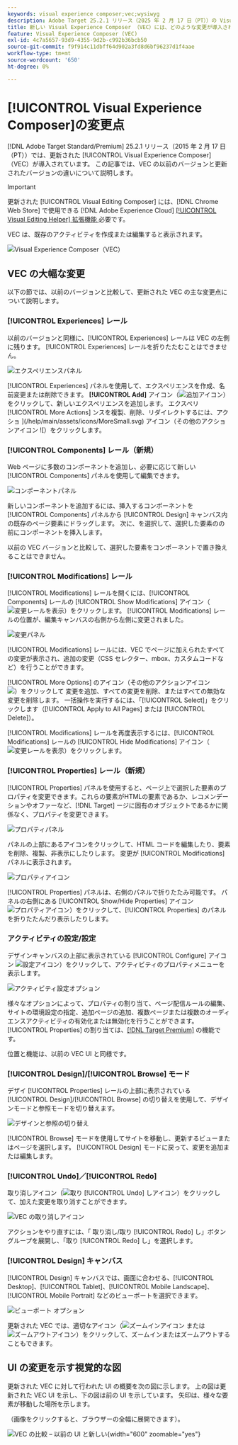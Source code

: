 ```yaml
---
keywords: visual experience composer;vec;wysiwyg
description: Adobe Target 25.2.1 リリース（2025 年 2 月 17 日（PT））の Visual Experience Composer （VEC）で導入された変更点について説明します。
title: 新しい Visual Experience Composer （VEC）には、どのような変更が導入されていますか。
feature: Visual Experience Composer (VEC)
exl-id: 4c7a5657-93d9-4355-9d2b-c992b36bcb50
source-git-commit: f9f914c11dbff64d902a3fd8d6bf96237d1f4aae
workflow-type: tm+mt
source-wordcount: '650'
ht-degree: 0%

---
```


# [!UICONTROL Visual Experience Composer]の変更点

[!DNL Adobe Target Standard/Premium] 25.2.1 リリース（2015 年 2 月 17 日（PT））では、更新された [!UICONTROL Visual Experience Composer] （VEC）が導入されています。 この記事では、VEC の以前のバージョンと更新されたバージョンの違いについて説明します。

>[!IMPORTANT]
>
>更新された [!UICONTROL Visual Editing Composer] には、[!DNL Chrome Web Store] で使用できる [!DNL Adobe Experience Cloud] [[!UICONTROL Visual Editing Helper] 拡張機能 ](/help/main/c-experiences/c-visual-experience-composer/r-troubleshoot-composer/visual-editing-helper-extension.md) 必要です。

VEC は、既存のアクティビティを作成または編集すると表示されます。

![Visual Experience Composer（VEC）](/help/main/c-experiences/c-visual-experience-composer/assets/vec-highlight-refresh.png)

## VEC の大幅な変更

以下の節では、以前のバージョンと比較して、更新された VEC の主な変更点について説明します。

### [!UICONTROL Experiences] レール

以前のバージョンと同様に、[!UICONTROL Experiences] レールは VEC の左側に残ります。 [!UICONTROL Experiences] レールを折りたたむことはできません。

![ エクスペリエンスパネル ](/help/main/c-experiences/c-visual-experience-composer/assets/experiences-panel.png)

[!UICONTROL Experiences] パネルを使用して、エクスペリエンスを作成、名前変更または削除できます。 **[!UICONTROL Add]** アイコン（![ 追加アイコン ](/help/main/assets/icons/Add.svg)）をクリックして、新しいエクスペリエンスを追加します。 エクスペリ [!UICONTROL More Actions] ンスを複製、削除、リダイレクトするには、アクショ ](/help/main/assets/icons/MoreSmall.svg) アイコン（その他のアクションアイコン ![）をクリックします。

### [!UICONTROL Components] レール（新規）

Web ページに多数のコンポーネントを追加し、必要に応じて新しい [!UICONTROL Components] パネルを使用して編集できます。

![ コンポーネントパネル ](/help/main/c-experiences/c-visual-experience-composer/assets/components-panel.png)

新しいコンポーネントを追加するには、挿入するコンポーネントを [!UICONTROL Components] パネルから [!UICONTROL Design] キャンバス内の既存のページ要素にドラッグします。 次に、を選択して、選択した要素のの前にコンポーネントを挿入します。

以前の VEC バージョンと比較して、選択した要素をコンポーネントで置き換えることはできません。

### [!UICONTROL Modifications] レール

[!UICONTROL Modifications] レールを開くには、[!UICONTROL Components] レールの [!UICONTROL Show Modifications] アイコン（![ 変更レールを表示 ](/help/main/assets/icons/History.svg)）をクリックします。 [!UICONTROL Modifications] レールの位置が、編集キャンバスの右側から左側に変更されました。

![ 変更パネル ](/help/main/c-experiences/c-visual-experience-composer/assets/modifications-panel.png)

[!UICONTROL Modifications] レールには、VEC でページに加えられたすべての変更が表示され、追加の変更（CSS セレクター、mbox、カスタムコードなど）を行うことができます。

[!UICONTROL More Options] のアイコン（その他のアクションアイコン ![）をクリックして ](/help/main/assets/icons/MoreSmall.svg) 変更を追加、すべての変更を削除、またはすべての無効な変更を削除します。 一括操作を実行するには、「[!UICONTROL Select]」をクリックします（[!UICONTROL Apply to All Pages] または [!UICONTROL Delete]）。

[!UICONTROL Modifications] レールを再度表示するには、[!UICONTROL Modifications] レールの [!UICONTROL Hide Modifications] アイコン（![ 変更レールを表示 ](/help/main/assets/icons/History.svg)）をクリックします。

### [!UICONTROL Properties] レール（新規）

[!UICONTROL Properties] パネルを使用すると、ページ上で選択した要素のプロパティを変更できます。これらの要素がHTMLの要素であるか、レコメンデーションやオファーなど、[!DNL Target] ージに固有のオブジェクトであるかに関係なく、プロパティを変更できます。

![ プロパティパネル ](/help/main/c-experiences/c-visual-experience-composer/assets/properties-panel.png)

パネルの上部にあるアイコンをクリックして、HTML コードを編集したり、要素を削除、複製、非表示にしたりします。 変更が [!UICONTROL Modifications] パネルに表示されます。

![ プロパティアイコン ](/help/main/c-experiences/c-visual-experience-composer/assets/options-icons.png)

[!UICONTROL Properties] パネルは、右側のパネルで折りたたみ可能です。 パネルの右側にある [!UICONTROL Show/Hide Properties] アイコン ![ プロパティアイコン ](/help/main/assets/icons/Propertie.svg)）をクリックして、[!UICONTROL Properties] のパネルを折りたたんだり表示したりします。

### アクティビティの設定/設定

デザインキャンバスの上部に表示されている [!UICONTROL Configure] アイコン ![ 設定アイコン ](/help/main/assets/icons/Setting.svg)）をクリックして、アクティビティのプロパティメニューを表示します。

![ アクティビティ設定オプション ](/help/main/c-experiences/c-visual-experience-composer/assets/configure-options.png)

様々なオプションによって、プロパティの割り当て、ページ配信ルールの編集、サイトの環境設定の指定、追加ページの追加、複数ページまたは複数のオーディエンスアクティビティの有効化または無効化を行うことができます。 [!UICONTROL Properties] の割り当ては、[[!DNL Target Premium]](/help/main/c-intro/intro.md#premium) の機能です。

位置と機能は、以前の VEC UI と同様です。

### [!UICONTROL Design]/[!UICONTROL Browse] モード

デザイ [!UICONTROL Properties] レールの上部に表示されている [!UICONTROL Design]/[!UICONTROL Browse] の切り替えを使用して、デザインモードと参照モードを切り替えます。

![ デザインと参照の切り替え ](/help/main/c-experiences/c-visual-experience-composer/assets/design-browse-mode.png)

[!UICONTROL Browse] モードを使用してサイトを移動し、更新するビューまたはページを選択します。 [!UICONTROL Design] モードに戻って、変更を追加または編集します。

### [!UICONTROL Undo]／[!UICONTROL Redo]

取り消しアイコン（![ 取り [!UICONTROL Undo] しアイコン ](/help/main/assets/icons/Undo.svg)）をクリックして、加えた変更を取り消すことができます。

![VEC の取り消しアイコン ](/help/main/c-experiences/c-visual-experience-composer/assets/undo.png)

アクションをやり直すには、「 取り消し/取り [!UICONTROL Redo] し」ボタングループを展開し、「取り [!UICONTROL Redo] し」を選択します。

### [!UICONTROL Design] キャンバス

[!UICONTROL Design] キャンバスでは、画面に合わせる、[!UICONTROL Desktop]、[!UICONTROL Tablet]、[!UICONTROL Mobile Landscape]、[!UICONTROL Mobile Portrait] などのビューポートを選択できます。

![ ビューポート オプション ](/help/main/c-experiences/c-visual-experience-composer/assets/viewports.png)

更新された VEC では、適切なアイコン（![ ズームインアイコン ](/help/main/assets/icons/ZoomIn.svg) または ![ ズームアウトアイコン ](/help/main/assets/icons/ZoomOut.svg)）をクリックして、ズームインまたはズームアウトすることもできます。

## UI の変更を示す視覚的な図

更新された VEC に対して行われた UI の概要を次の図に示します。 上の図は更新された VEC UI を示し、下の図は前の UI を示しています。 矢印は、様々な要素が移動した場所を示します。

（画像をクリックすると、ブラウザーの全幅に展開できます）。

![VEC の比較 – 以前の UI と新しい ](/help/main/c-experiences/c-visual-experience-composer/assets/vec-comparison.png){width="600" zoomable="yes"}
